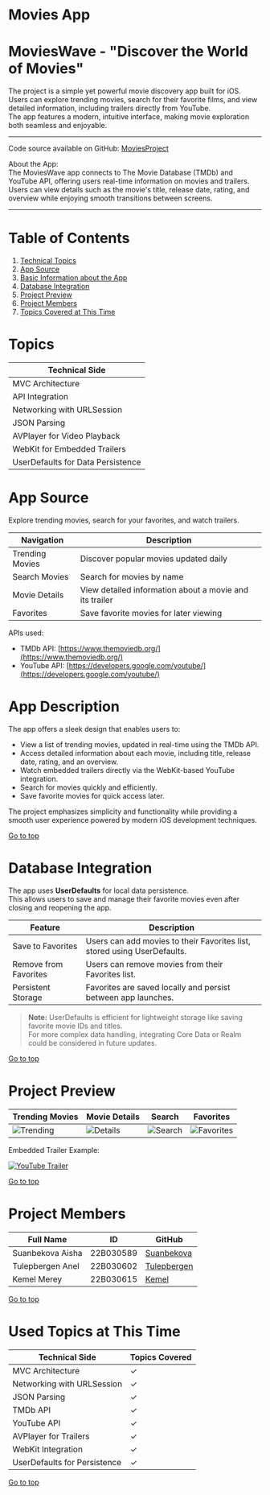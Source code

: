 # Movies App

# MoviesWave - "Discover the World of Movies"

The project is a simple yet powerful movie discovery app built for iOS.  
Users can explore trending movies, search for their favorite films, and view detailed information, including trailers directly from YouTube.  
The app features a modern, intuitive interface, making movie exploration both seamless and enjoyable.

****

Code source available on GitHub: [MoviesProject](https://github.com/Sunbekova/MoviesProject)

About the App:  
The MoviesWave app connects to The Movie Database (TMDb) and YouTube API, offering users real-time information on movies and trailers. Users can view details such as the movie's title, release date, rating, and overview while enjoying smooth transitions between screens.

****

# Table of Contents
1. [Technical Topics](#topics)
2. [App Source](#app-source)
3. [Basic Information about the App](#app-description)
4. [Database Integration](#database-integration)
5. [Project Preview](#project-preview)
6. [Project Members](#project-members)
7. [Topics Covered at This Time](#used-topics-at-this-time)


# Topics
| Technical Side |
|----------------|
| MVC Architecture |
| API Integration |
| Networking with URLSession |
| JSON Parsing |
| AVPlayer for Video Playback |
| WebKit for Embedded Trailers |
| UserDefaults for Data Persistence |


# App Source
Explore trending movies, search for your favorites, and watch trailers.  

| Navigation | Description |
|------------|-------------|
| Trending Movies | Discover popular movies updated daily |
| Search Movies | Search for movies by name |
| Movie Details | View detailed information about a movie and its trailer |
| Favorites | Save favorite movies for later viewing |

APIs used:
- TMDb API: [https://www.themoviedb.org/](https://www.themoviedb.org/)
- YouTube API: [https://developers.google.com/youtube/](https://developers.google.com/youtube/)


# App Description

The app offers a sleek design that enables users to:
- View a list of trending movies, updated in real-time using the TMDb API.
- Access detailed information about each movie, including title, release date, rating, and an overview.
- Watch embedded trailers directly via the WebKit-based YouTube integration.
- Search for movies quickly and efficiently.
- Save favorite movies for quick access later.

The project emphasizes simplicity and functionality while providing a smooth user experience powered by modern iOS development techniques.

[Go to top](#movies-app)


# Database Integration

The app uses **UserDefaults** for local data persistence.  
This allows users to save and manage their favorite movies even after closing and reopening the app.

| Feature | Description |
|---------|-------------|
| Save to Favorites | Users can add movies to their Favorites list, stored using UserDefaults. |
| Remove from Favorites | Users can remove movies from their Favorites list. |
| Persistent Storage | Favorites are saved locally and persist between app launches. |

> **Note:** UserDefaults is efficient for lightweight storage like saving favorite movie IDs and titles.  
> For more complex data handling, integrating Core Data or Realm could be considered in future updates.

[Go to top](#movies-app)


# Project Preview

| **Trending Movies** | **Movie Details** | **Search** | **Favorites** |
|---------------------|-------------------|------------|---------------|
| ![Trending](https://github.com/user-attachments/assets/1b3f652f-741b-483f-a3d7-ffe22b31f838) | ![Details](https://github.com/user-attachments/assets/07c189f9-2d3f-410b-a3cd-fc9720c83667) | ![Search](https://github.com/user-attachments/assets/a77d4654-bacd-4d28-a5f8-e12b3c6e8d2d) | ![Favorites](https://github.com/user-attachments/assets/08d020aa-2f0a-4fcb-9e04-2ca8a92246e1) |

Embedded Trailer Example:

[![YouTube Trailer](https://img.youtube.com/vi/dummyID/0.jpg)](https://www.youtube.com/embed/dummyID)

[Go to top](#movies-app)


# Project Members
| Full Name          | ID         | GitHub                                      |
|-------------------|------------|---------------------------------------------|
| Suanbekova Aisha  | 22B030589 | [Suanbekova](https://github.com/Sunbekova/) |
| Tulepbergen Anel  | 22B030602 | [Tulepbergen](https://github.com/tttulepbergen) |
| Kemel Merey       | 22B030615 | [Kemel](https://github.com/kemelmerey) |

[Go to top](#movies-app)


# Used Topics at This Time

| Technical Side             | Topics Covered |
|----------------------------|----------------|
| MVC Architecture           | ✓ |
| Networking with URLSession | ✓ |
| JSON Parsing               | ✓ |
| TMDb API                   | ✓ |
| YouTube API                | ✓ |
| AVPlayer for Trailers      | ✓ |
| WebKit Integration         | ✓ |
| UserDefaults for Persistence | ✓ |

[Go to top](#movies-app)
